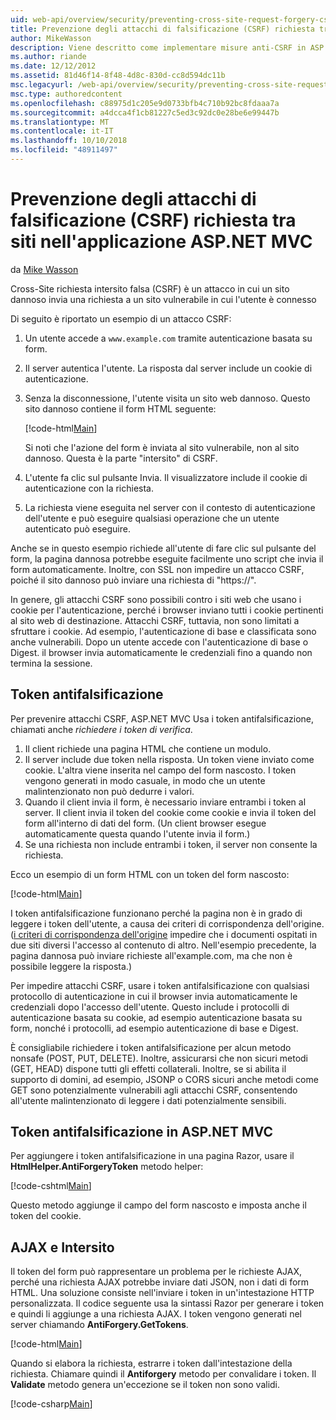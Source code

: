 ```yaml
---
uid: web-api/overview/security/preventing-cross-site-request-forgery-csrf-attacks
title: Prevenzione degli attacchi di falsificazione (CSRF) richiesta tra siti in ASP.NET MVC
author: MikeWasson
description: Viene descritto come implementare misure anti-CSRF in ASP.NET Web MVC e l'attacco di falsificazione (CSRF) richiesta tra siti.
ms.author: riande
ms.date: 12/12/2012
ms.assetid: 81d46f14-8f48-4d8c-830d-cc8d594dc11b
msc.legacyurl: /web-api/overview/security/preventing-cross-site-request-forgery-csrf-attacks
msc.type: authoredcontent
ms.openlocfilehash: c88975d1c205e9d0733bfb4c710b92bc8fdaaa7a
ms.sourcegitcommit: a4dcca4f1cb81227c5ed3c92dc0e28be6e99447b
ms.translationtype: MT
ms.contentlocale: it-IT
ms.lasthandoff: 10/10/2018
ms.locfileid: "48911497"
---
```

<a name="preventing-cross-site-request-forgery-csrf-attacks-in-aspnet-mvc-application"></a>Prevenzione degli attacchi di falsificazione (CSRF) richiesta tra siti nell'applicazione ASP.NET MVC
====================
da [Mike Wasson](https://github.com/MikeWasson)

Cross-Site richiesta intersito falsa (CSRF) è un attacco in cui un sito dannoso invia una richiesta a un sito vulnerabile in cui l'utente è connesso

Di seguito è riportato un esempio di un attacco CSRF:

1. Un utente accede a `www.example.com` tramite autenticazione basata su form.
2. Il server autentica l'utente. La risposta dal server include un cookie di autenticazione.
3. Senza la disconnessione, l'utente visita un sito web dannoso. Questo sito dannoso contiene il form HTML seguente: 

    [!code-html[Main](preventing-cross-site-request-forgery-csrf-attacks/samples/sample1.html)]

    Si noti che l'azione del form è inviata al sito vulnerabile, non al sito dannoso. Questa è la parte "intersito" di CSRF.
4. L'utente fa clic sul pulsante Invia. Il visualizzatore include il cookie di autenticazione con la richiesta.
5. La richiesta viene eseguita nel server con il contesto di autenticazione dell'utente e può eseguire qualsiasi operazione che un utente autenticato può eseguire.

Anche se in questo esempio richiede all'utente di fare clic sul pulsante del form, la pagina dannosa potrebbe eseguite facilmente uno script che invia il form automaticamente. Inoltre, con SSL non impedire un attacco CSRF, poiché il sito dannoso può inviare una richiesta di "https://".

In genere, gli attacchi CSRF sono possibili contro i siti web che usano i cookie per l'autenticazione, perché i browser inviano tutti i cookie pertinenti al sito web di destinazione. Attacchi CSRF, tuttavia, non sono limitati a sfruttare i cookie. Ad esempio, l'autenticazione di base e classificata sono anche vulnerabili. Dopo un utente accede con l'autenticazione di base o Digest. il browser invia automaticamente le credenziali fino a quando non termina la sessione.

## <a name="anti-forgery-tokens"></a>Token antifalsificazione

Per prevenire attacchi CSRF, ASP.NET MVC Usa i token antifalsificazione, chiamati anche *richiedere i token di verifica*.

1. Il client richiede una pagina HTML che contiene un modulo.
2. Il server include due token nella risposta. Un token viene inviato come cookie. L'altra viene inserita nel campo del form nascosto. I token vengono generati in modo casuale, in modo che un utente malintenzionato non può dedurre i valori.
3. Quando il client invia il form, è necessario inviare entrambi i token al server. Il client invia il token del cookie come cookie e invia il token del form all'interno di dati del form. (Un client browser esegue automaticamente questa quando l'utente invia il form.)
4. Se una richiesta non include entrambi i token, il server non consente la richiesta.

Ecco un esempio di un form HTML con un token del form nascosto:

[!code-html[Main](preventing-cross-site-request-forgery-csrf-attacks/samples/sample2.html)]

I token antifalsificazione funzionano perché la pagina non è in grado di leggere i token dell'utente, a causa dei criteri di corrispondenza dell'origine. ([i criteri di corrispondenza dell'origine](http://www.w3.org/Security/wiki/Same_Origin_Policy) impedire che i documenti ospitati in due siti diversi l'accesso al contenuto di altro. Nell'esempio precedente, la pagina dannosa può inviare richieste all'example.com, ma che non è possibile leggere la risposta.)

Per impedire attacchi CSRF, usare i token antifalsificazione con qualsiasi protocollo di autenticazione in cui il browser invia automaticamente le credenziali dopo l'accesso dell'utente. Questo include i protocolli di autenticazione basata su cookie, ad esempio autenticazione basata su form, nonché i protocolli, ad esempio autenticazione di base e Digest.

È consigliabile richiedere i token antifalsificazione per alcun metodo nonsafe (POST, PUT, DELETE). Inoltre, assicurarsi che non sicuri metodi (GET, HEAD) dispone tutti gli effetti collaterali. Inoltre, se si abilita il supporto di domini, ad esempio, JSONP o CORS sicuri anche metodi come GET sono potenzialmente vulnerabili agli attacchi CSRF, consentendo all'utente malintenzionato di leggere i dati potenzialmente sensibili.

## <a name="anti-forgery-tokens-in-aspnet-mvc"></a>Token antifalsificazione in ASP.NET MVC

Per aggiungere i token antifalsificazione in una pagina Razor, usare il **HtmlHelper.AntiForgeryToken** metodo helper:

[!code-cshtml[Main](preventing-cross-site-request-forgery-csrf-attacks/samples/sample3.cshtml)]

Questo metodo aggiunge il campo del form nascosto e imposta anche il token del cookie.

## <a name="anti-csrf-and-ajax"></a>AJAX e Intersito

Il token del form può rappresentare un problema per le richieste AJAX, perché una richiesta AJAX potrebbe inviare dati JSON, non i dati di form HTML. Una soluzione consiste nell'inviare i token in un'intestazione HTTP personalizzata. Il codice seguente usa la sintassi Razor per generare i token e quindi li aggiunge a una richiesta AJAX. I token vengono generati nel server chiamando **AntiForgery.GetTokens**.

[!code-html[Main](preventing-cross-site-request-forgery-csrf-attacks/samples/sample4.html)]

Quando si elabora la richiesta, estrarre i token dall'intestazione della richiesta. Chiamare quindi il **Antiforgery** metodo per convalidare i token. Il **Validate** metodo genera un'eccezione se il token non sono validi.

[!code-csharp[Main](preventing-cross-site-request-forgery-csrf-attacks/samples/sample5.cs)]
